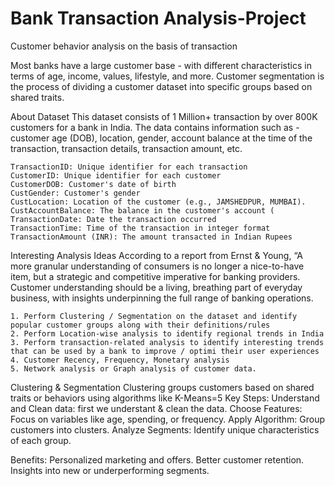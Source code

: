 # Bank Transaction Analysis-Project
Customer behavior analysis on the basis of transaction

Most banks have a large customer base - with different characteristics in terms of age, income, values, lifestyle, and more. Customer segmentation is the process of dividing a customer dataset into specific groups based on shared traits.

About Dataset
This dataset consists of 1 Million+ transaction by over 800K customers for a bank in India. The data contains information such as - customer age (DOB), location, gender, account balance at the time of the transaction, transaction details, transaction amount, etc.

    TransactionID: Unique identifier for each transaction
    CustomerID: Unique identifier for each customer
    CustomerDOB: Customer's date of birth 
    CustGender: Customer's gender 
    CustLocation: Location of the customer (e.g., JAMSHEDPUR, MUMBAI).
    CustAccountBalance: The balance in the customer's account (
    TransactionDate: Date the transaction occurred 
    TransactionTime: Time of the transaction in integer format 
    TransactionAmount (INR): The amount transacted in Indian Rupees


Interesting Analysis Ideas
According to a report from Ernst & Young, “A more granular understanding of consumers is no longer a nice-to-have item, but a strategic and competitive imperative for banking providers. Customer understanding should be a living, breathing part of everyday business, with insights underpinning the full range of banking operations.

    1. Perform Clustering / Segmentation on the dataset and identify popular customer groups along with their definitions/rules
    2. Perform Location-wise analysis to identify regional trends in India
    3. Perform transaction-related analysis to identify interesting trends that can be used by a bank to improve / optimi their user experiences
    4. Customer Recency, Frequency, Monetary analysis
    5. Network analysis or Graph analysis of customer data.

Clustering & Segmentation
Clustering groups customers based on shared traits or behaviors using algorithms like K-Means=5
Key Steps:
    Understand and Clean data: first we understant & clean the data.
    Choose Features: Focus on variables like age, spending, or frequency.
    Apply Algorithm: Group customers into clusters.
    Analyze Segments: Identify unique characteristics of each group.
    
Benefits:
    Personalized marketing and offers.
    Better customer retention.
    Insights into new or underperforming segments.


